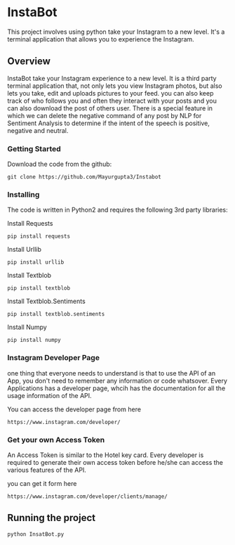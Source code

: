 # InstaBot

This project involves using python take your Instagram to a new level. It's a terminal application
that allows you to experience the Instagram. 

## Overview

InstaBot take your Instagram experience to a new level. It is a third party terminal application that, not only lets you view Instagram photos, but also lets you take, edit and uploads pictures to your feed. you can also keep track of who follows you and often they interact with your posts and you can also download the post of others user. There is a special feature in which we can delete the negative command of any post by NLP for Sentiment Analysis to determine if the intent of the speech is positive, negative and neutral.

### Getting Started 

Download the code from the github:

```
git clone https://github.com/Mayurgupta3/Instabot
```

### Installing

The code is written in Python2 and requires the following 3rd party libraries:


Install Requests
```
pip install requests
```

Install Urllib
```
pip install urllib
```

Install Textblob
```
pip install textblob
```

Install Textblob.Sentiments
```
pip install textblob.sentiments
```

Install Numpy
```
pip install numpy
```


### Instagram Developer Page 

one thing that everyone needs to understand is that to use the API of an App, you don't need to remember any information or code whatsover. Every Applications has a developer page, whcih has the documentation for all the usage information of the API.

You can access the developer page from here
```
https://www.instagram.com/developer/
```

### Get your own Access Token 

An Access Token is similar to the Hotel key card. Every developer is required to generate their own access token before he/she can access the various features of the API. 

you can get it form here
```
https://www.instagram.com/developer/clients/manage/
```

## Running the project 

```
python InsatBot.py
```


